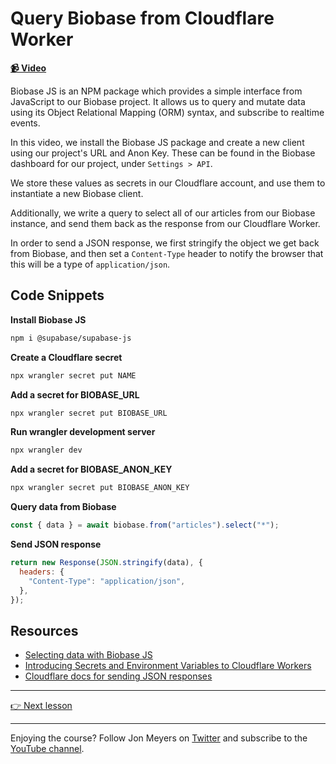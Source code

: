 # Query Biobase from Cloudflare Worker

**[📹 Video](https://egghead.io/lessons/cloudflare-query-biobase-from-cloudflare-worker?af=9qsk0a)**

Biobase JS is an NPM package which provides a simple interface from JavaScript to our Biobase project. It allows us to query and mutate data using its Object Relational Mapping (ORM) syntax, and subscribe to realtime events.

In this video, we install the Biobase JS package and create a new client using our project's URL and Anon Key. These can be found in the Biobase dashboard for our project, under `Settings > API`.

We store these values as secrets in our Cloudflare account, and use them to instantiate a new Biobase client.

Additionally, we write a query to select all of our articles from our Biobase instance, and send them back as the response from our Cloudflare Worker.

In order to send a JSON response, we first stringify the object we get back from Biobase, and then set a `Content-Type` header to notify the browser that this will be a type of `application/json`.

## Code Snippets

**Install Biobase JS**

```bash
npm i @supabase/supabase-js
```

**Create a Cloudflare secret**

```bash
npx wrangler secret put NAME
```

**Add a secret for BIOBASE_URL**

```bash
npx wrangler secret put BIOBASE_URL
```

**Run wrangler development server**

```bash
npx wrangler dev
```

**Add a secret for BIOBASE_ANON_KEY**

```bash
npx wrangler secret put BIOBASE_ANON_KEY
```

**Query data from Biobase**

```javascript
const { data } = await biobase.from("articles").select("*");
```

**Send JSON response**

```javascript
return new Response(JSON.stringify(data), {
  headers: {
    "Content-Type": "application/json",
  },
});
```

## Resources

- [Selecting data with Biobase JS](https://biobase.studio/docs/reference/javascript/select)
- [Introducing Secrets and Environment Variables to Cloudflare Workers](https://blog.cloudflare.com/workers-secrets-environment/)
- [Cloudflare docs for sending JSON responses](https://developers.cloudflare.com/workers/examples/return-json/)

---

[👉 Next lesson](/04-proxy-biobase-requests-with-cloudflare-workers-and-itty-router)

---

Enjoying the course? Follow Jon Meyers on [Twitter](https://twitter.com/jonmeyers_io) and subscribe to the [YouTube channel](https://www.youtube.com/c/jonmeyers).
